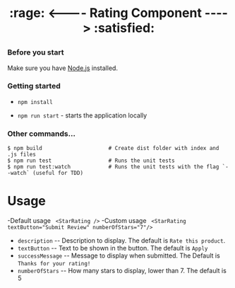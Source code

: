 <h1><p align="center">:rage: <---- Rating Component ----> :satisfied:</p></h1>

### Before you start

Make sure you have [Node.js](https://nodejs.org/en/) installed.

### Getting started
- `npm install`

- `npm run start` - starts the application locally

### Other commands...
```shell
$ npm build                     # Create dist folder with index and .js files
$ npm run test                  # Runs the unit tests
$ npm run test:watch            # Runs the unit tests with the flag `--watch` (useful for TDD)
```


# Usage
-Default usage ` <StarRating />`
-Custom usage ` <StarRating textButton="Submit Review" numberOfStars="7"/>`


* `description` -- Description to display. The default is `Rate this product`.
* `textButton` -- Text to be shown in the button. The default is `Apply`
* `successMessage` -- Message to display when submitted. The Default is `Thanks for your rating!`
* `numberOfStars` -- How many stars to display, lower than 7. The default is 5
